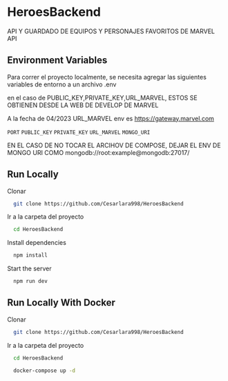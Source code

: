 
# HeroesBackend
API Y GUARDADO DE EQUIPOS Y PERSONAJES FAVORITOS DE MARVEL API

## Environment Variables


Para correr el proyecto localmente, se necesita agregar las siguientes variables de entorno a un archivo .env

en el caso de  PUBLIC_KEY,PRIVATE_KEY,URL_MARVEL, ESTOS SE OBTIENEN DESDE LA WEB DE DEVELOP DE MARVEL

A la fecha de 04/2023 URL_MARVEL env es https://gateway.marvel.com

`PORT`
`PUBLIC_KEY`
`PRIVATE_KEY`
`URL_MARVEL` 
`MONGO_URI` 
 
EN EL CASO DE NO TOCAR EL ARCIHOV DE COMPOSE,
DEJAR EL ENV DE MONGO URI COMO mongodb://root:example@mongodb:27017/


## Run Locally

Clonar

```bash
  git clone https://github.com/Cesarlara998/HeroesBackend
```

Ir a la carpeta del proyecto

```bash
  cd HeroesBackend
```

Install dependencies

```bash
  npm install
```

Start the server

```bash
  npm run dev
```

## Run Locally With Docker

Clonar
```bash
  git clone https://github.com/Cesarlara998/HeroesBackend
```
Ir a la carpeta del proyecto
```bash
  cd HeroesBackend
```

```bash
  docker-compose up -d
```

